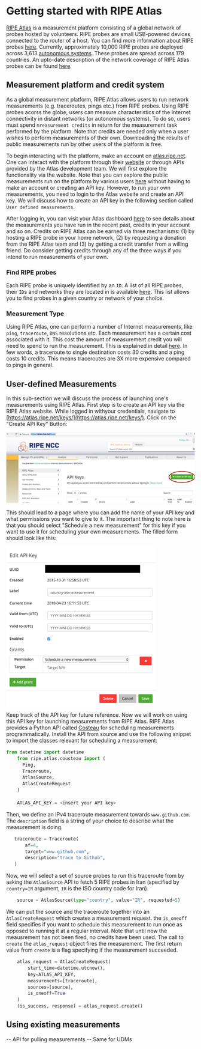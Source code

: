 # Getting started with RIPE Atlas
[RIPE Atlas](https://atlas.ripe.net/) is a measurement platform consisting of a global network of probes hosted by volunteers. RIPE probes are small USB-powered devices connected to the router of a host. You can find more information about RIPE probes [here](https://atlas.ripe.net/about/probes/). Currently, approximately 10,000 RIPE probes are deployed across 3,613 [autonomous systems](https://en.wikipedia.org/wiki/Autonomous_system_(Internet)). These probes are spread across 179 countries. An upto-date description of the network coverage of RIPE Atlas probes can be found [here](https://atlas.ripe.net/results/maps/network-coverage/).

## Measurement platform and credit system
As a global measurement platform, RIPE Atlas allows users to run network measurements (e.g. traceroutes, pings etc.) from RIPE probes. Using RIPE probes acorss the globe, users can measure characteristics of the Internet connectivity in distant networks (or autonomous systems). To do so, users must spend `mreasurement credits` in return for the measurement task performed by the platform. Note that credits are needed only when a user wishes to perform measurements of their own. Downloading the results of public measurements run by other users of the platform is free.

To begin interacting with the platform, make an account on [atlas.ripe.net](atlas.ripe.net). One can interact with the platform through their [website](https://atlas.ripe.net/) or through APIs provided by the Atlas development team. We will first explore the functionality via the website. Note that you can explore the public measurements run on the platform by various users [here](https://atlas.ripe.net/measurements/) without having to make an account or creating an API key. However, to run your own measurements, you need to login to the Atlas website and create an API key. We will discuss how to create an API key in the following section called `User defined measurements`.

After logging in, you can visit your Atlas dashboard [here](https://atlas.ripe.net/my/) to see details about the measurements you have run in the recent past, credits in your account and so on. Credits on RIPE Atlas can be earned via three mechanisms: (1) by hosting a RIPE probe in your home network, (2) by requesting a donation from the RIPE Atlas team and (3) by getting a credit transfer from a willing friend. Do consider getting credits through any of the three ways if you intend to run measurements of your own.

### Find RIPE probes
Each RIPE probe is uniquely identified by an `ID`. A list of all RIPE probes, their `ID`s and networks they are located in is available [here](https://atlas.ripe.net/probes/). This list allows you to find probes in a given country or network of your choice.

### Measurement Type
Using RIPE Atlas, one can perform a number of Internet measurements, like `ping`, `traceroute`, `DNS` resolutions etc. Each measurement has a certain cost associated with it. This cost the amount of measurement credit you will need to spend to run the measurement. This is explained in detail [here](https://atlas.ripe.net/docs/credits/). In few words, a traceroute to single destination costs 30 credits and a ping costs 10 credits. This means traceroutes are 3X more expensive compared to pings in general.

## User-defined Measurements
In this sub-section we will discuss the process of launching one's measurements using RIPE Atlas. First step is to create an API key via the RIPE Atlas website. While logged in withyour credentials, navigate to [https://atlas.ripe.net/keys/](https://atlas.ripe.net/keys/). Click on the "Create API Key" Button:

![alt text](https://github.com/racheesingh/ripe-atlas-starter/blob/master/api-create-key.png "create api key")

This should lead to a page where you can add the name of your API key and what permissions you want to give to it. The important thing to note here is that you should select "Schedule a new measurement" for this key if you want to use it for scheduling your own measurements. The filled form should look like this:

<img src="https://github.com/racheesingh/ripe-atlas-starter/blob/master/add-api-key.png" width="400" align="middle">

Keep track of the API key for future reference. Now we will work on using this API key for launching measurements from RIPE Atlas. RIPE Atlas provides a Python API called [Costeau](https://github.com/RIPE-NCC/ripe-atlas-cousteau) for scheduling measurements programmatically. Install the API from source and use the following snippet to import the classes relevant for scheduling a measurement:

```python
from datetime import datetime
    from ripe.atlas.cousteau import (
      Ping,
      Traceroute,
      AtlasSource,
      AtlasCreateRequest
    )

    ATLAS_API_KEY = <insert your API key>
 ```

Then, we define an IPv4 traceroute measurement towards `www.github.com`. The `description` field is a string of your choice to describe what the measurement is doing.
 
 ```python
    traceroute = Traceroute(
        af=4,
        target="www.github.com",
        description="trace to Github",
    )
```
Now, we will select a set of source probes to run this traceroute from by asking the `AtlasSource` API to fetch 5 RIPE probes in Iran (specified by `country=IR` argument, `IR` is the ISO country code for Iran).

```python
    source = AtlasSource(type="country", value="IR", requested=5)
```

We can put the source and the traceroute together into an `AtlasCreateRequest` which creates a measurement request. the `is_oneoff` field specifies if you want to schedule this measurement to run once as opposed to running it at a regular interval. Note that until now the meausrement has not been fired, no credits have been used. The call to `create` the `atlas_request` object fires the measurement. The first return value from `create` is a flag specifying if the measurement succeeded. 

```python
    atlas_request = AtlasCreateRequest(
        start_time=datetime.utcnow(),
        key=ATLAS_API_KEY,
        measurements=[traceroute],
        sources=[source],
        is_oneoff=True
    )
    (is_success, response) = atlas_request.create()
```
## Using existing measurements
-- API for pulling measurements
-- Same for UDMs
